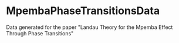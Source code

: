 # MpembaPhaseTransitionsData
Data generated for the paper "Landau Theory for the Mpemba Effect Through Phase Transitions"
